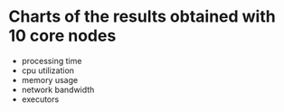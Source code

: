 # Charts of the results obtained with 10 core nodes

- processing time
- cpu utilization
- memory usage
- network bandwidth
- executors
